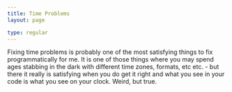 ```yaml
---
title: Time Problems
layout: page

type: regular
---
```


Fixing time problems is probably one of the most satisfying things to fix
programmatically for me. It is one of those things where you may spend ages
stabbing in the dark with different time zones, formats, etc etc. - but there
it really is satisfying when you do get it right and what you see in your code
is what you see on your clock.
Weird, but true.

